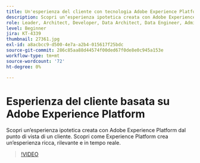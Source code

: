 ```yaml
---
title: Un'esperienza del cliente con tecnologia Adobe Experience Platform
description: Scopri un’esperienza ipotetica creata con Adobe Experience Platform dal punto di vista di un cliente. Scopri come Experience Platform crea un’esperienza ricca, rilevante e in tempo reale.
role: Leader, Architect, Developer, Data Architect, Data Engineer, Admin, User
level: Beginner
jira: KT-4339
thumbnail: 27361.jpg
exl-id: a8acbcc9-d500-4e7a-a2b4-015617f25bdc
source-git-commit: 286c85aa88d44574f00ded67f0de8e0c945a153e
workflow-type: tm+mt
source-wordcount: '72'
ht-degree: 0%

---
```


# Esperienza del cliente basata su Adobe Experience Platform

Scopri un’esperienza ipotetica creata con Adobe Experience Platform dal punto di vista di un cliente. Scopri come Experience Platform crea un’esperienza ricca, rilevante e in tempo reale.

>[!VIDEO](https://video.tv.adobe.com/v/328812?learn=on&enablevpops&captions=ita)

